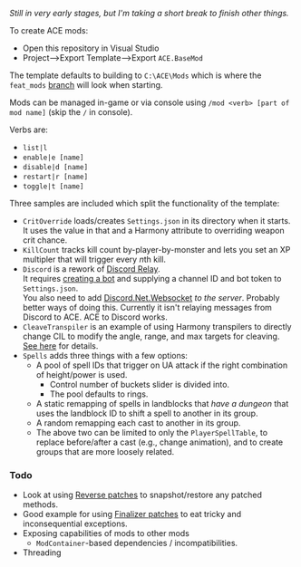 *Still in very early stages, but I'm taking a short break to finish other things.*

To create ACE mods:

* Open this repository in Visual Studio
* Project-->Export Template-->Export `ACE.BaseMod`

The template defaults to building to `C:\ACE\Mods` which is where the `feat_mods` [branch](https://github.com/aquafir/ACE/tree/feat_mods) will look when starting.

Mods can be managed in-game or via console using `/mod <verb> [part of mod name]` (skip the `/` in console).  

Verbs are:

* `list|l`
* `enable|e [name]`
* `disable|d [name]`
* `restart|r [name]`
* `toggle|t [name]`


Three samples are included which split the functionality of the template:

* `CritOverride` loads/creates `Settings.json` in its directory when it starts.  It uses the value in that and a Harmony attribute to overriding weapon crit chance.
* `KillCount` tracks kill count by-player-by-monster and lets you set an XP multipler that will trigger every *n*th kill.
* `Discord` is a rework of [Discord Relay](https://github.com/aquafir/ACE/wiki/Discord-Relay).  
  It requires [creating a bot](https://github.com/aquafir/ACE/wiki/Discord-Relay#your-bot) and supplying a channel ID and bot token to `Settings.json`.  
  You also need to add [Discord.Net.Websocket](https://www.nuget.org/packages/Discord.Net.WebSocket) *to the server*.  Probably better ways of doing this.
  Currently it isn't relaying messages from Discord to ACE.  ACE to Discord works.
* `CleaveTranspiler` is an example of using Harmony transpilers to directly change CIL to modify the angle, range, and max targets for cleaving.  [See here](https://github.com/aquafir/ACE.BaseMod/tree/master/CleaveTranspiler) for details.
* `Spells` adds three things with a few options:
  * A pool of spell IDs that trigger on UA attack if the right combination of height/power is used.
    * Control number of buckets slider is divided into.
    * The pool defaults to rings.
  * A static remapping of spells in landblocks that *have a dungeon* that uses the landblock ID to shift a spell to another in its group.
  * A random remapping each cast to another in its group.
  * The above two can be limited to only the `PlayerSpellTable`, to replace before/after a cast (e.g., change animation), and to create groups that are more loosely related.





### Todo

* Look at using [Reverse patches](https://harmony.pardeike.net/articles/reverse-patching.html) to snapshot/restore any patched methods.
* Good example for using [Finalizer patches](https://harmony.pardeike.net/articles/patching-finalizer.html) to eat tricky and inconsequential exceptions.
* Exposing capabilities of mods to other mods
  * `ModContainer`-based dependencies / incompatibilities.
* Threading

